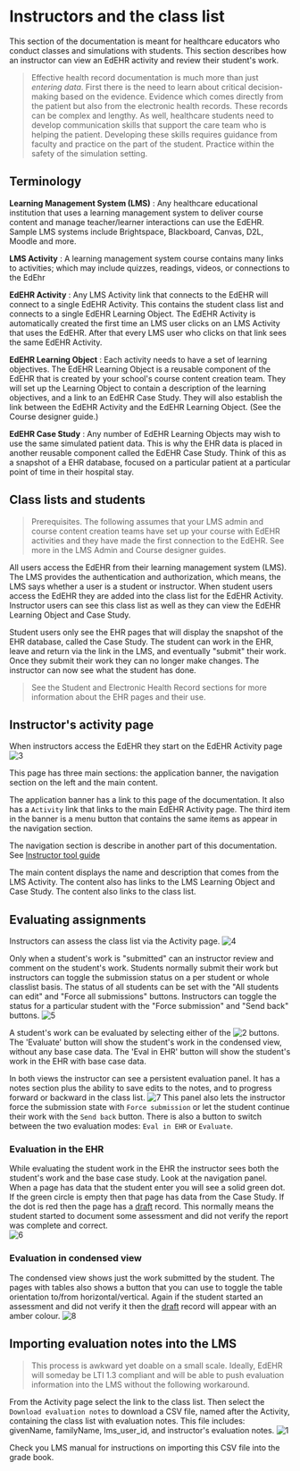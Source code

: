 # Instructors and the class list

This section of the documentation is meant for healthcare educators who conduct classes and simulations with students. This section describes how an instructor can view an EdEHR activity and review their student's work.  

> Effective health record documentation is much more than just *entering data*. First there is the need to learn about critical decision-making based on the evidence. Evidence which comes directly from the patient but also from the electronic health records. These records can be complex and lengthy.  As well, healthcare students need to develop communication skills that support the care team who is helping the patient. Developing these skills requires guidance from faculty and practice on the part of the student. Practice within the safety of the simulation setting.

## Terminology

**Learning Management System (LMS)**
: Any healthcare educational institution that uses a learning management system to deliver course content and manage teacher/learner interactions can use the EdEHR.  Sample LMS systems include Brightspace, Blackboard, Canvas, D2L, Moodle and more.


**LMS Activity**
: A learning management system course contains many links to activities; which may include quizzes, readings, videos, or connections to the EdEhr

**EdEHR Activity**
: Any LMS Activity link that connects to the EdEHR will connect to a single EdEHR Activity. This contains the student class list and connects to a single EdEHR Learning Object.  The EdEHR Activity is automatically created the first time an LMS user clicks on an LMS Activity that uses the EdEHR.  After that every LMS user who clicks on that link sees the same EdEHR Activity.

**EdEHR Learning Object**
: Each activity needs to have a set of learning objectives.  The EdEHR Learning Object is a reusable component of the EdEHR that is created by your school's course content creation team. They will set up the Learning Object to contain a description of the learning objectives, and a link to an EdEHR Case Study.  They will also establish the link between the EdEHR Activity and the EdEHR Learning Object. (See the Course designer guide.)

**EdEHR Case Study**
: Any number of EdEHR Learning Objects may wish to use the same simulated patient data.  This is why the EHR data is placed in another reusable component called the EdEHR Case Study. Think of this as a snapshot of a EHR database, focused on a particular patient at a particular point of time in their hospital stay.


## Class lists and students

> Prerequisites. The following assumes that your LMS admin and course content creation teams have set up your course with EdEHR activities and they have made the first connection to the EdEHR.  See more in the LMS Admin and Course designer guides.

All users access the EdEHR from their learning management system (LMS).  The LMS provides the authentication and authorization, which means, the LMS says whether a user is a student or instructor.  When student users access the EdEHR they are added into the class list for the EdEHR Activity.  Instructor users can see this class list as well as they can view the EdEHR Learning Object and Case Study.  

Student users only see the EHR pages that will display the snapshot of the EHR database, called the Case Study. The student can work in the EHR, leave and return via the link in the LMS, and eventually "submit" their work.  Once they submit their work they can no longer make changes. The instructor can now see what the student has done. 

> See the Student and Electronic Health Record sections for more information about the EHR pages and their use.

## Instructor's activity page

When instructors access the EdEHR they start on the EdEHR Activity page
![3]

This page has three main sections: the application banner, the navigation section on the left and the main content. 

The application banner has a link to this page of the documentation.  It also has a ```Activity``` link that links to the main EdEHR Activity page. 
The third item in the banner is a menu button that contains the same items as appear in the navigation section.

The navigation section is describe in another part of this documentation.  See [Instructor tool guide](../instructor-tools) 

The main content displays the name and description that comes from the LMS Activity.  The content also has links to the LMS Learning Object and Case Study.  The content also links to the class list.

## Evaluating assignments

Instructors can assess the class list via the Activity page.
![4]

Only when a student's work is "submitted" can an instructor review and comment on the student's work. Students normally submit their work but instructors can toggle the submission status on a per student or whole classlist basis. The status of all students can be set with the "All students can edit" and "Force all submissions" buttons.  Instructors can toggle the status for a particular student with the "Force submission" and "Send back" buttons.
![5]

A student's work can be evaluated by selecting either of the ![2] buttons. The 'Evaluate' button will show the student's work in the condensed view, without any base case data. The 'Eval in EHR' button will show the student's work in the EHR with base case data.

In both views the instructor can see a persistent evaluation panel. It has a notes section plus the ability to save edits to the notes, and to progress forward or backward in the class list.
![7]
This panel also lets the instructor force the submission state with ```Force submission``` or let the student continue their work with the ```Send back``` button.  There is also a button to switch between the two evaluation modes: ```Eval in EHR``` or ```Evaluate```. 


### Evaluation in the EHR
While evaluating the student work in the EHR the instructor sees both the student's work and the base case study.  Look at the navigation panel. When a page has data that the student enter you will see a solid green dot. If the green circle is empty then that page has data from the Case Study. If the dot is red then the page has a [draft](/ehr/#draft-reports-and-verifying-correctness) record. This normally means the student started to document some assessment and did not verify the report was complete and correct.  
![6]


### Evaluation in condensed view

The condensed view shows just the work submitted by the student.  The pages with tables also shows a button that you can use to toggle the table orientation to/from horizontal/vertical.  Again if the student started an assessment and did not verify it then the [draft](/ehr/#draft-reports-and-verifying-correctness) record will appear with an amber colour. 
![8]

## Importing evaluation notes into the LMS

> This process is awkward yet doable on a small scale. Ideally, EdEHR will someday be LTI 1.3 compliant and will be able to push evaluation information into the LMS without the following workaround.

From the Activity page select the link to the class list. Then select the ```Download evaluation notes``` to download a CSV file, named after the Activity, containing the class list with evaluation notes. This file includes: givenName, familyName, lms_user_id, and instructor's evaluation notes.
![1]


Check you LMS manual for instructions on importing this CSV file into the grade book.

[1]: ../images/download-evaluation-button.png "Download evaluation notes"
[2]: ../images/evaluation-buttons.png "Evaluation buttons"
[3]: ../images/instructor-activity.png "Instructor activity page"
[4]: ../images/instructor-classlist.png "Class list"
[5]: ../images/instructor-sumit-all.png "Submit all"
[6]: ../images/instructor-ehr-nav.png "EHR Navigation"
[7]: ../images/instructor-evaluation-panel.png "Evaluation panel"
[8]: ../images/instructor-condensed.png "Condensed view"
